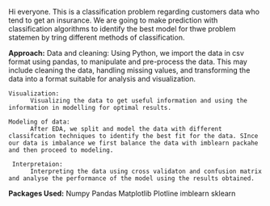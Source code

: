 Hi everyone. This is a classification problem regarding customers data who tend to get an insurance. We are going to make prediction with classification algorithms to identify the best model for thwe problem statemen by tring different methods of classification.

**Approach:**
   Data and cleaning:
           Using Python, we import the data in csv format using pandas, to manipulate and pre-process the data. This may include cleaning the data, handling missing values, and transforming the data into a format suitable for analysis and visualization.
           
    Visualization:
          Visualizing the data to get useful information and using the information in modelling for optimal results.
          
    Modeling of data:
          After EDA, we split and model the data with different classifcation techniques to identify the best fit for the data. SInce our data is imbalance we first balance the data with imblearn packahe and then proceed to modeling.
          
     Interpretaion:
          Interpreting the data using cross validaton and confusion matrix and analyse the performance of the model using the results obtained.
         
**Packages Used:**
       Numpy
       Pandas
       Matplotlib
       Plotline
       imblearn
       sklearn
       
       
    
         
